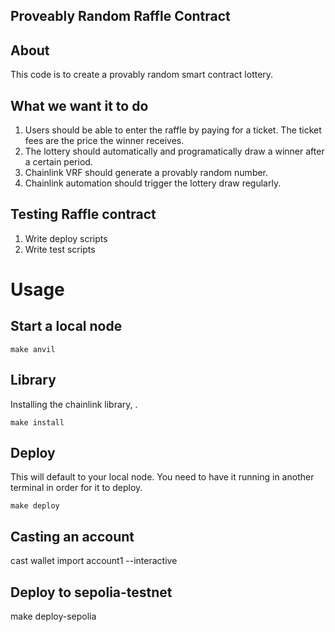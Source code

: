 ## Proveably Random Raffle Contract

## About

This code is to create a provably random smart contract lottery.

## What we want it to do

1. Users should be able to enter the raffle by paying for a ticket. The ticket fees are the price the winner receives.
2. The lottery should automatically and programatically draw a winner after a certain period.
3. Chainlink VRF should generate a provably random number.
4. Chainlink automation should trigger the lottery draw regularly.

## Testing Raffle contract
1. Write deploy scripts
2. Write test scripts

# Usage

## Start a local node

```
make anvil
```

## Library

Installing the chainlink library, . 

```
make install
```

## Deploy

This will default to your local node. You need to have it running in another terminal in order for it to deploy.

```
make deploy
```
## Casting an account

cast wallet import account1 --interactive

## Deploy to sepolia-testnet

make deploy-sepolia
